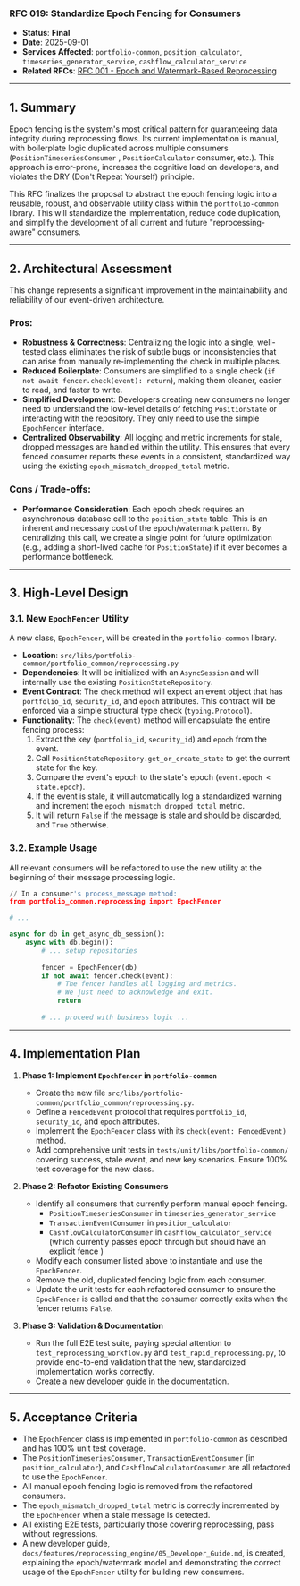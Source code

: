 ### **RFC 019: Standardize Epoch Fencing for Consumers**

  * **Status**: **Final**
  * **Date**: 2025-09-01
  * **Services Affected**: `portfolio-common`, `position_calculator`, `timeseries_generator_service`, `cashflow_calculator_service`
  * **Related RFCs**: [RFC 001 - Epoch and Watermark-Based Reprocessing](https://www.google.com/search?q=docs/RFCs/RFC%2520001%2520-%2520Epoch%2520and%2520Watermark-Based%2520Reprocessing.md)

-----

## 1\. Summary

Epoch fencing is the system's most critical pattern for guaranteeing data integrity during reprocessing flows. Its current implementation is manual, with boilerplate logic duplicated across multiple consumers (`PositionTimeseriesConsumer` , `PositionCalculator` consumer, etc.). This approach is error-prone, increases the cognitive load on developers, and violates the DRY (Don't Repeat Yourself) principle.

This RFC finalizes the proposal to abstract the epoch fencing logic into a reusable, robust, and observable utility class within the `portfolio-common` library. This will standardize the implementation, reduce code duplication, and simplify the development of all current and future "reprocessing-aware" consumers.

-----

## 2\. Architectural Assessment

This change represents a significant improvement in the maintainability and reliability of our event-driven architecture.

### **Pros**:

  * **Robustness & Correctness**: Centralizing the logic into a single, well-tested class eliminates the risk of subtle bugs or inconsistencies that can arise from manually re-implementing the check in multiple places.
  * **Reduced Boilerplate**: Consumers are simplified to a single check (`if not await fencer.check(event): return`), making them cleaner, easier to read, and faster to write.
  * **Simplified Development**: Developers creating new consumers no longer need to understand the low-level details of fetching `PositionState` or interacting with the repository. They only need to use the simple `EpochFencer` interface.
  * **Centralized Observability**: All logging and metric increments for stale, dropped messages are handled within the utility. This ensures that every fenced consumer reports these events in a consistent, standardized way using the existing `epoch_mismatch_dropped_total` metric.

### **Cons / Trade-offs**:

  * **Performance Consideration**: Each epoch check requires an asynchronous database call to the `position_state` table. This is an inherent and necessary cost of the epoch/watermark pattern. By centralizing this call, we create a single point for future optimization (e.g., adding a short-lived cache for `PositionState`) if it ever becomes a performance bottleneck.

-----

## 3\. High-Level Design

### 3.1. New `EpochFencer` Utility

A new class, `EpochFencer`, will be created in the `portfolio-common` library.

  * **Location**: `src/libs/portfolio-common/portfolio_common/reprocessing.py`
  * **Dependencies**: It will be initialized with an `AsyncSession` and will internally use the existing `PositionStateRepository`.
  * **Event Contract**: The `check` method will expect an event object that has `portfolio_id`, `security_id`, and `epoch` attributes. This contract will be enforced via a simple structural type check (`typing.Protocol`).
  * **Functionality**: The `check(event)` method will encapsulate the entire fencing process:
    1.  Extract the key (`portfolio_id`, `security_id`) and `epoch` from the event.
    2.  Call `PositionStateRepository.get_or_create_state` to get the current state for the key.
    3.  Compare the event's epoch to the state's epoch (`event.epoch < state.epoch`).
    4.  If the event is stale, it will automatically log a standardized warning and increment the `epoch_mismatch_dropped_total` metric.
    5.  It will return `False` if the message is stale and should be discarded, and `True` otherwise.

### 3.2. Example Usage

All relevant consumers will be refactored to use the new utility at the beginning of their message processing logic.

```python
// In a consumer's process_message method:
from portfolio_common.reprocessing import EpochFencer

# ...

async for db in get_async_db_session():
    async with db.begin():
        # ... setup repositories
        
        fencer = EpochFencer(db)
        if not await fencer.check(event):
            # The fencer handles all logging and metrics.
            # We just need to acknowledge and exit.
            return
        
        # ... proceed with business logic ...
```

-----

## 4\. Implementation Plan

1.  **Phase 1: Implement `EpochFencer` in `portfolio-common`**

      * Create the new file `src/libs/portfolio-common/portfolio_common/reprocessing.py`.
      * Define a `FencedEvent` protocol that requires `portfolio_id`, `security_id`, and `epoch` attributes.
      * Implement the `EpochFencer` class with its `check(event: FencedEvent)` method.
      * Add comprehensive unit tests in `tests/unit/libs/portfolio-common/` covering success, stale event, and new key scenarios. Ensure 100% test coverage for the new class.

2.  **Phase 2: Refactor Existing Consumers**

      * Identify all consumers that currently perform manual epoch fencing.
          * `PositionTimeseriesConsumer` in `timeseries_generator_service` 
          * `TransactionEventConsumer` in `position_calculator` 
          * `CashflowCalculatorConsumer` in `cashflow_calculator_service` (which currently passes epoch through but should have an explicit fence )
      * Modify each consumer listed above to instantiate and use the `EpochFencer`.
      * Remove the old, duplicated fencing logic from each consumer.
      * Update the unit tests for each refactored consumer to ensure the `EpochFencer` is called and that the consumer correctly exits when the fencer returns `False`.

3.  **Phase 3: Validation & Documentation**

      * Run the full E2E test suite, paying special attention to `test_reprocessing_workflow.py` and `test_rapid_reprocessing.py`, to provide end-to-end validation that the new, standardized implementation works correctly.
      * Create a new developer guide in the documentation.

-----

## 5\. Acceptance Criteria

  * The `EpochFencer` class is implemented in `portfolio-common` as described and has 100% unit test coverage.
  * The `PositionTimeseriesConsumer`, `TransactionEventConsumer` (in `position_calculator`), and `CashflowCalculatorConsumer` are all refactored to use the `EpochFencer`.
  * All manual epoch fencing logic is removed from the refactored consumers.
  * The `epoch_mismatch_dropped_total` metric is correctly incremented by the `EpochFencer` when a stale message is detected.
  * All existing E2E tests, particularly those covering reprocessing, pass without regressions.
  * A new developer guide, `docs/features/reprocessing_engine/05_Developer_Guide.md`, is created, explaining the epoch/watermark model and demonstrating the correct usage of the `EpochFencer` utility for building new consumers.

 
